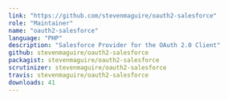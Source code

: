 ```yaml
---
link: "https://github.com/stevenmaguire/oauth2-salesforce"
role: "Maintainer"
name: "oauth2-salesforce"
language: "PHP"
description: "Salesforce Provider for the OAuth 2.0 Client"
github: stevenmaguire/oauth2-salesforce
packagist: stevenmaguire/oauth2-salesforce
scrutinizer: stevenmaguire/oauth2-salesforce
travis: stevenmaguire/oauth2-salesforce
downloads: 41
---
```

